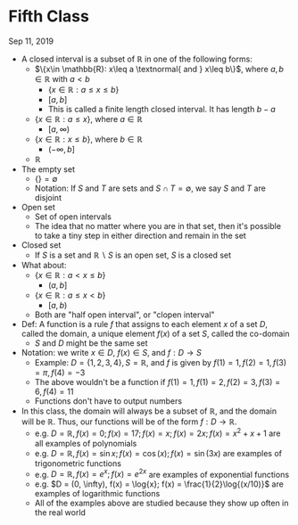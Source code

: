 # Fifth Class
Sep 11, 2019
* A closed interval is a subset of $\mathbb{R}$ in one of the following forms: 
  * $\{x\in \mathbb{R}: x\leq a \textnormal{ and } x\leq b\}$, where $a, b\in \mathbb{R}$ with $a<b$
      * $\{x\in \mathbb{R}: a\leq x\leq b\}$
      * $[a, b]$
      * This is called a finite length closed interval. It has length $b-a$
  * $\{x\in \mathbb{R}: a\leq x\}$, where $a\in \mathbb{R}$
    * $[a, \infty)$
  * $\{x\in \mathbb{R}: x\leq b\}$, where $b\in \mathbb{R}$
    * $(-\infty , b]$
  * $\mathbb{R}$
* The empty set
  * $\{\} = \emptyset$
  * Notation: If $S$ and $T$ are sets and $S\cap T = \emptyset$, we say $S$ and $T$ are disjoint
* Open set
  * Set of open intervals
  * The idea that no matter where you are in that set, then it's possible to take a tiny step in either direction and remain in the set
* Closed set
  * If $S$ is a set and $\mathbb{R}\backslash S$ is an open set, $S$ is a closed set
* What about:
  * $\{x\in \mathbb{R}: a< x \leq b\}$
    * $(a, b]$
  * $\{x\in \mathbb{R}: a\leq x < b\}$
    * $[a, b)$
  * Both are "half open interval", or "clopen interval"
* Def: A function is a rule $f$ that assigns to each element $x$ of a set $D$, called the domain, a unique element $f(x)$ of a set $S$, called the co-domain
  * $S$ and $D$ might be the same set
* Notation: we write $x\in D$, $f(x)\in S$, and $f:D\rightarrow S$
  * Example: $D = \{1, 2, 3, 4\}, S=\mathbb{R}$, and $f$ is given by $f(1)=1, f(2)=1, f(3)=\pi, f(4)=-3$
  * The above wouldn't be a function if $f(1)=1, f(1)=2, f(2)=3, f(3)=6, f(4)=11$
  * Functions don't have to output numbers
* In this class, the domain will always be a subset of $\mathbb{R}$, and the domain will be $\mathbb{R}$. Thus, our functions will be of the form $f:D\rightarrow \mathbb{R}$. 
  * e.g. $D=\mathbb{R}, f(x)=0; f(x) = 17; f(x)=x; f(x) = 2x; f(x) = x^2+x+1$ are all examples of polynomials
  * e.g. $D = \mathbb{R}, f(x) = \sin{x}; f(x)=\cos(x); f(x)=\sin(3x)$ are examples of trigonometric functions
  * e.g. $D=\mathbb{R}, f(x)=e^x; f(x) = e^{2x}$ are examples of exponential functions
  * e.g. $D = (0, \infty), f(x) = \log{x}; f(x) = \frac{1}{2}\log{(x/10)}$ are examples of logarithmic functions
  * All of the examples above are studied because they show up often in the real world




